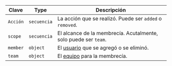 | Clave    | Type        | Descripción                                                     |
| -------- | ----------- | --------------------------------------------------------------- |
| `Acción` | `secuencia` | La acción que se realizó. Puede ser `added` o `removed`.        |
| `scope`  | `secuencia` | El alcance de la membrecía. Acutalmente, solo puede ser `team`. |
| `member` | `object`    | El [usuario](/rest/reference/users) que se agregó o se eliminó. |
| `team`   | `object`    | El [equipo](/rest/reference/teams) para la membrecía.           |
